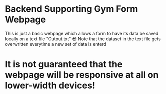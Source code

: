 # Backend Supporting Gym Form Webpage
This is just a basic webpage which allows a form to have its data be saved locally on a text file "Output.txt" 😎
Note that the dataset in the text file gets overwritten everytime a new set of data is enterd
# It is not guaranteed that the webpage will be responsive at all on lower-width devices!

